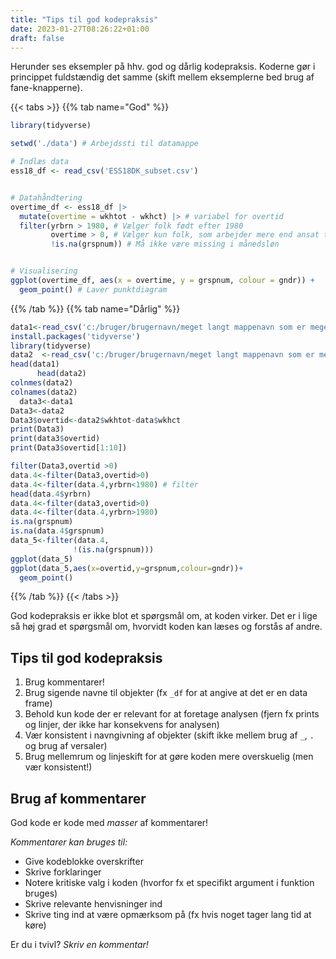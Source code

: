 ```yaml
---
title: "Tips til god kodepraksis"
date: 2023-01-27T08:26:22+01:00
draft: false
---
```




Herunder ses eksempler på hhv. god og dårlig kodepraksis. Koderne gør i princippet fuldstændig det samme (skift mellem eksemplerne bed brug af fane-knapperne).

{{< tabs >}}
{{% tab name="God" %}}
```R
library(tidyverse)

setwd('./data') # Arbejdssti til datamappe

# Indlæs data
ess18_df <- read_csv('ESS18DK_subset.csv')


# Datahåndtering
overtime_df <- ess18_df |> 
  mutate(overtime = wkhtot - wkhct) |> # variabel for overtid
  filter(yrbrn > 1980, # Vælger folk født efter 1980
         overtime > 0, # Vælger kun folk, som arbejder mere end ansat til
         !is.na(grspnum)) # Må ikke være missing i månedsløn


# Visualisering
ggplot(overtime_df, aes(x = overtime, y = grspnum, colour = gndr)) + 
  geom_point() # Laver punktdiagram
```
{{% /tab %}}
{{% tab name="Dårlig" %}}
```R
data1<-read_csv('c:/bruger/brugernavn/meget langt mappenavn som er meget specifikt for denne pc/studie/studie2/sociologi/4sem/kvant/r/data/ESS18DK_subset.csv')
install.packages('tidyverse')
library(tidyverse)
data2  <-read_csv('c:/bruger/brugernavn/meget langt mappenavn som er meget specifikt for denne pc/studie/studie2/sociologi/4sem/kvant/r/data/ESS18DK_subset.csv')
head(data1)
      head(data2)
colnmes(data2)
colnames(data2)
  data3<-data1
Data3<-data2
Data3$overtid<-data2$wkhtot-data$wkhct
print(Data3)
print(data3$overtid)
print(Data3$overtid[1:10])

filter(Data3,overtid >0)
data.4<-filter(Data3,overtid>0)
data.4<-filter(data.4,yrbrn<1980) # filter
head(data.4$yrbrn)
data.4<-filter(data3,overtid>0)
data.4<-filter(data.4,yrbrn>1980)
is.na(grspnum)
is.na(data.4$grspnum)
data_5<-filter(data.4,    
              !(is.na(grspnum)))
ggplot(data_5)
ggplot(data_5,aes(x=overtid,y=grspnum,colour=gndr))+
  geom_point()
```
{{% /tab %}}
{{< /tabs >}}



God kodepraksis er ikke blot et spørgsmål om, at koden virker. Det er i lige så høj grad et spørgsmål om, hvorvidt koden kan læses og forstås af andre.



## Tips til god kodepraksis

1. Brug kommentarer!
2. Brug sigende navne til objekter (fx `_df` for at angive at det er en data frame)
3. Behold kun kode der er relevant for at foretage analysen (fjern fx prints og linjer, der ikke har konsekvens for analysen)
4. Vær konsistent i navngivning af objekter (skift ikke mellem brug af `_`, `.` og brug af versaler)
5. Brug mellemrum og linjeskift for at gøre koden mere overskuelig (men vær konsistent!)



## Brug af kommentarer

God kode er kode med *masser* af kommentarer!

*Kommentarer kan bruges til:*

- Give kodeblokke overskrifter
- Skrive forklaringer
- Notere kritiske valg i koden (hvorfor fx et specifikt argument i funktion bruges)
- Skrive relevante henvisninger ind
- Skrive ting ind at være opmærksom på (fx hvis noget tager lang tid at køre)

Er du i tvivl? *Skriv en kommentar!*
